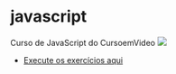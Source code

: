 # javascript
 Curso de JavaScript do CursoemVideo ![](https://erikaestudar.github.io/javascript/index/assets/images/logo-javascript.png)

 * <p><a href="https://erikaestudar.github.io/javascript/index/index.html">Execute os exercícios aqui</a></p>
